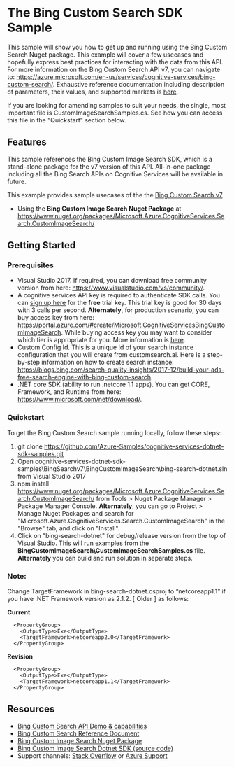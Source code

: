 # The Bing Custom Search SDK Sample

This sample will show you how to get up and running using the Bing Custom Search Nuget package. This example will cover a few usecases and hopefully express best practices for interacting with the data from this API. For more information on the Bing Custom Search API v7, you can navigate to: https://azure.microsoft.com/en-us/services/cognitive-services/bing-custom-search/. Exhaustive reference documentation including description of parameters, their values, and supported markets is [here](https://docs.microsoft.com/en-us/rest/api/cognitiveservices/bing-custom-search-api-v7-reference).

If you are looking for amending samples to suit your needs, the single, most important file is CustomImageSearchSamples.cs. See how you can access this file in the "Quickstart" section below.

## Features

This sample references the Bing Custom Image Search SDK, which is a stand-alone package for the v7 version of this API. All-in-one package including all the Bing Search APIs on Cognitive Services will be available in future.

This example provides sample usecases of the the [Bing Custom Search v7](https://azure.microsoft.com/en-us/services/cognitive-services/bing-custom-search/)

* Using the **Bing Custom Image Search Nuget Package** at https://www.nuget.org/packages/Microsoft.Azure.CognitiveServices.Search.CustomImageSearch/

## Getting Started

### Prerequisites

- Visual Studio 2017. If required, you can download free community version from here: https://www.visualstudio.com/vs/community/.
- A cognitive services API key is required to authenticate SDK calls. You can [sign up here](https://azure.microsoft.com/en-us/try/cognitive-services/?api=bing-custom-search) for the **free** trial key. This trial key is good for 30 days with 3 calls per second. **Alternately**, for production scenario, you can buy access key from here: https://portal.azure.com/#create/Microsoft.CognitiveServicesBingCustomImageSearch. While buying access key you may want to consider which tier is appropriate for you. More information is [here](https://azure.microsoft.com/en-us/pricing/details/cognitive-services/bing-custom-search/). 
- Custom Config Id. This is a unique Id of your search instance configuration that you will create from customsearch.ai. Here is a step-by-step information on how to create search instance: https://blogs.bing.com/search-quality-insights/2017-12/build-your-ads-free-search-engine-with-bing-custom-search.
- .NET core SDK (ability to run .netcore 1.1 apps). You can get CORE, Framework, and Runtime from here: https://www.microsoft.com/net/download/. 

### Quickstart

To get the Bing Custom Search sample running locally, follow these steps:

1. git clone https://github.com/Azure-Samples/cognitive-services-dotnet-sdk-samples.git
2. Open cognitive-services-dotnet-sdk-samples\BingSearchv7\BingCustomImageSearch\bing-search-dotnet.sln from Visual Studio 2017
3. npm install https://www.nuget.org/packages/Microsoft.Azure.CognitiveServices.Search.CustomImageSearch/ from Tools > Nuget Package Manager > Package Manager Console. **Alternately**, you can go to Project > Manage Nuget Packages and search for "Microsoft.Azure.CognitiveServices.Search.CustomImageSearch" in the "Browse" tab, and click on "Install". 
4. Click on "bing-search-dotnet" for debug/release version from the top of Visual Studio. This will run examples from the **BingCustomImageSearch\CustomImageSearchSamples.cs** file. **Alternately** you can build and run solution in separate steps.

### Note: 
Change TargetFramework in bing-search-dotnet.csproj to “netcoreapp1.1” if you have .NET Framework version as 2.1.2. [ Older ] as follows:

**Current**
````  
  <PropertyGroup>
    <OutputType>Exe</OutputType>
    <TargetFramework>netcoreapp2.0</TargetFramework>
  </PropertyGroup>
````
**Revision**
````
  <PropertyGroup>
    <OutputType>Exe</OutputType>
    <TargetFramework>netcoreapp1.1</TargetFramework>
  </PropertyGroup>
````

## Resources
- [Bing Custom Search API Demo & capabilities](https://azure.microsoft.com/en-us/services/cognitive-services/bing-custom-search/)
- [Bing Custom Search Reference Document](https://docs.microsoft.com/en-us/rest/api/cognitiveservices/bing-custom-search-api-v7-reference)
- [Bing Custom Image Search Nuget Package](https://www.nuget.org/packages/Microsoft.Azure.CognitiveServices.Search.CustomImageSearch/)
- [Bing Custom Image Search Dotnet SDK (source code)](https://github.com/Azure/azure-sdk-for-net/tree/psSdkJson6/src/SDKs/CognitiveServices/dataPlane/Search/BingCustomImageSearch) 
- Support channels: [Stack Overflow](https://stackoverflow.com/questions/tagged/bing-search) or [Azure Support](https://azure.microsoft.com/en-us/support/options/)
